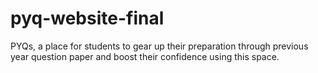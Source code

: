 # pyq-website-final
PYQs, a place for students to gear up their preparation
          through previous year question paper and boost their confidence
          using this space.